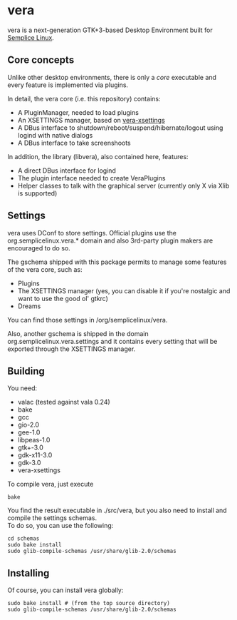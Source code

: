 vera
====

vera is a next-generation GTK+3-based Desktop Environment built for [Semplice Linux](http://semplice-linux.org).

Core concepts
-------------

Unlike other desktop environments, there is only a *core* executable and every
feature is implemented via plugins.

In detail, the vera core (i.e. this repository) contains:

* A PluginManager, needed to load plugins
* An XSETTINGS manager, based on [vera-xsettings](https://github.com/vera-desktop/vera-xsettings)
* A DBus interface to shutdown/reboot/suspend/hibernate/logout using logind with native dialogs
* A DBus interface to take screenshoots

In addition, the library (libvera), also contained here, features:

* A direct DBus interface for logind
* The plugin interface needed to create VeraPlugins
* Helper classes to talk with the graphical server (currently only X via Xlib is supported)

Settings
--------

vera uses DConf to store settings. Official plugins use the org.semplicelinux.vera.* domain
and also 3rd-party plugin makers are encouraged to do so.

The gschema shipped with this package permits to manage some features of the vera core, such as:

* Plugins
* The XSETTINGS manager (yes, you can disable it if you're nostalgic and want to use the good ol' gtkrc)
* Dreams

You can find those settings in /org/semplicelinux/vera.

Also, another gschema is shipped in the domain org.semplicelinux.vera.settings and it contains every
setting that will be exported through the XSETTINGS manager.

Building
--------

You need:

* valac (tested against vala 0.24)
* bake
* gcc
* gio-2.0
* gee-1.0
* libpeas-1.0
* gtk+-3.0
* gdk-x11-3.0
* gdk-3.0
* vera-xsettings

To compile vera, just execute

	bake

You find the result executable in ./src/vera, but you also need to install and compile the settings schemas.  
To do so, you can use the following:

	cd schemas
	sudo bake install
	sudo glib-compile-schemas /usr/share/glib-2.0/schemas

Installing
----------

Of course, you can install vera globally:

	sudo bake install # (from the top source directory)
	sudo glib-compile-schemas /usr/share/glib-2.0/schemas

